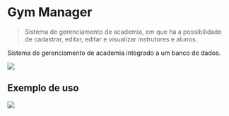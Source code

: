 # Gym Manager
> Sistema de gerenciamento de academia, em que há a possibilidade de cadastrar, editar, editar e visualizar instrutores e alunos.

Sistema de gerenciamento de academia integrado a um banco de dados.

![](https://i.imgur.com/bs1cXtH.png)

## Exemplo de uso
![](http://g.recordit.co/hSXoSpez69.gif)
